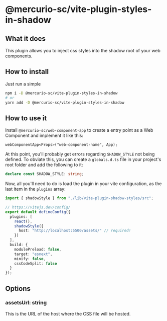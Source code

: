 # @mercurio-sc/vite-plugin-styles-in-shadow

## What it does

This plugin allows you to inject css styles into the shadow root of your web
components.

## How to install

Just run a simple

```sh
npm i -D @mercurio-sc/vite-plugin-styles-in-shadow
# or
yarn add -D @mercurio-sc/vite-plugin-styles-in-shadow
```

## How to use it

Install `@mercurio-sc/web-component-app` to create a entry point as a Web Component
and implement it like this:

```tsx
webComponentApp<Props>("web-component-name", App);
```

At this point, you'll probably get errors regarding `SHADOW_STYLE` not being
defined. To obviate this, you can create a `globals.d.ts` file in your project's
root folder and add the following to it:

```ts
declare const SHADOW_STYLE: string;
```

Now, all you'll need to do is load the plugin in your vite configuration, as the
last item in the `plugins` array:

```ts
import { shadowStyle } from "./lib/vite-plugin-shadow-styles/src";

// https://vitejs.dev/config/
export default defineConfig({
  plugins: [
    react(),
    shadowStyle({
      host: "http://localhost:5500/assets/" // required!
    })
  ],
  build: {
    modulePreload: false,
    target: "esnext",
    minify: false,
    cssCodeSplit: false
  }
});
```

## Options

### assetsUrl: string

This is the URL of the host where the CSS file will be hosted.
